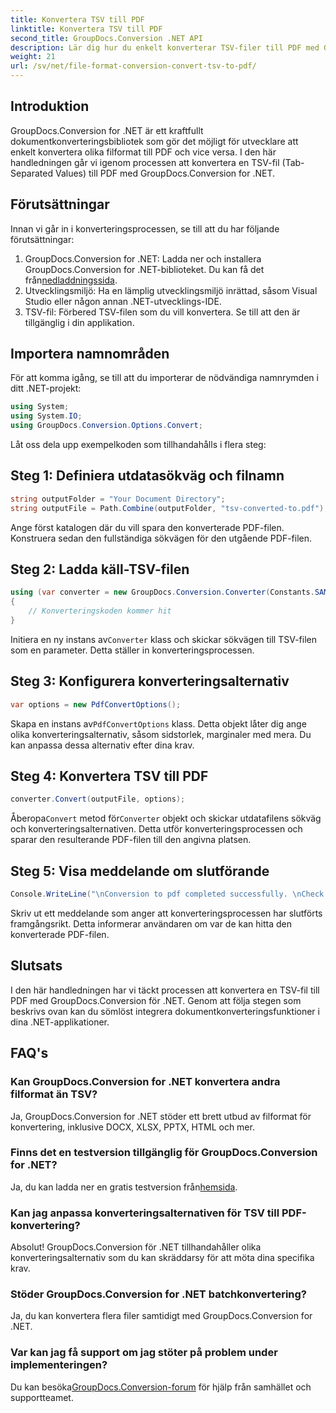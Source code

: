 ```yaml
---
title: Konvertera TSV till PDF
linktitle: Konvertera TSV till PDF
second_title: GroupDocs.Conversion .NET API
description: Lär dig hur du enkelt konverterar TSV-filer till PDF med GroupDocs.Conversion for .NET. Följ vår steg-för-steg handledning för sömlös integration.
weight: 21
url: /sv/net/file-format-conversion-convert-tsv-to-pdf/
---
```

## Introduktion
GroupDocs.Conversion for .NET är ett kraftfullt dokumentkonverteringsbibliotek som gör det möjligt för utvecklare att enkelt konvertera olika filformat till PDF och vice versa. I den här handledningen går vi igenom processen att konvertera en TSV-fil (Tab-Separated Values) till PDF med GroupDocs.Conversion for .NET.
## Förutsättningar
Innan vi går in i konverteringsprocessen, se till att du har följande förutsättningar:
1.  GroupDocs.Conversion for .NET: Ladda ner och installera GroupDocs.Conversion for .NET-biblioteket. Du kan få det från[nedladdningssida](https://releases.groupdocs.com/conversion/net/).
2. Utvecklingsmiljö: Ha en lämplig utvecklingsmiljö inrättad, såsom Visual Studio eller någon annan .NET-utvecklings-IDE.
3. TSV-fil: Förbered TSV-filen som du vill konvertera. Se till att den är tillgänglig i din applikation.

## Importera namnområden
För att komma igång, se till att du importerar de nödvändiga namnrymden i ditt .NET-projekt:
```csharp
using System;
using System.IO;
using GroupDocs.Conversion.Options.Convert;
```

Låt oss dela upp exempelkoden som tillhandahålls i flera steg:
## Steg 1: Definiera utdatasökväg och filnamn
```csharp
string outputFolder = "Your Document Directory";
string outputFile = Path.Combine(outputFolder, "tsv-converted-to.pdf");
```
Ange först katalogen där du vill spara den konverterade PDF-filen. Konstruera sedan den fullständiga sökvägen för den utgående PDF-filen.
## Steg 2: Ladda käll-TSV-filen
```csharp
using (var converter = new GroupDocs.Conversion.Converter(Constants.SAMPLE_TSV))
{
    // Konverteringskoden kommer hit
}
```
 Initiera en ny instans av`Converter` klass och skickar sökvägen till TSV-filen som en parameter. Detta ställer in konverteringsprocessen.
## Steg 3: Konfigurera konverteringsalternativ
```csharp
var options = new PdfConvertOptions();
```
 Skapa en instans av`PdfConvertOptions` klass. Detta objekt låter dig ange olika konverteringsalternativ, såsom sidstorlek, marginaler med mera. Du kan anpassa dessa alternativ efter dina krav.
## Steg 4: Konvertera TSV till PDF
```csharp
converter.Convert(outputFile, options);
```
 Åberopa`Convert` metod för`Converter` objekt och skickar utdatafilens sökväg och konverteringsalternativen. Detta utför konverteringsprocessen och sparar den resulterande PDF-filen till den angivna platsen.
## Steg 5: Visa meddelande om slutförande
```csharp
Console.WriteLine("\nConversion to pdf completed successfully. \nCheck output in {0}", outputFolder);
```
Skriv ut ett meddelande som anger att konverteringsprocessen har slutförts framgångsrikt. Detta informerar användaren om var de kan hitta den konverterade PDF-filen.

## Slutsats
I den här handledningen har vi täckt processen att konvertera en TSV-fil till PDF med GroupDocs.Conversion för .NET. Genom att följa stegen som beskrivs ovan kan du sömlöst integrera dokumentkonverteringsfunktioner i dina .NET-applikationer.
## FAQ's
### Kan GroupDocs.Conversion for .NET konvertera andra filformat än TSV?
Ja, GroupDocs.Conversion for .NET stöder ett brett utbud av filformat för konvertering, inklusive DOCX, XLSX, PPTX, HTML och mer.
### Finns det en testversion tillgänglig för GroupDocs.Conversion for .NET?
 Ja, du kan ladda ner en gratis testversion från[hemsida](https://releases.groupdocs.com/).
### Kan jag anpassa konverteringsalternativen för TSV till PDF-konvertering?
Absolut! GroupDocs.Conversion för .NET tillhandahåller olika konverteringsalternativ som du kan skräddarsy för att möta dina specifika krav.
### Stöder GroupDocs.Conversion for .NET batchkonvertering?
Ja, du kan konvertera flera filer samtidigt med GroupDocs.Conversion for .NET.
### Var kan jag få support om jag stöter på problem under implementeringen?
 Du kan besöka[GroupDocs.Conversion-forum](https://forum.groupdocs.com/c/conversion/11) för hjälp från samhället och supportteamet.
